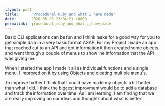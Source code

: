 ```yaml
---
layout: post
title:      "Procedural Ruby and what I have made"
date:       2020-05-26 23:34:21 +0000
permalink:  procedural_ruby_and_what_i_have_made
---
```



Basic CLI applications can be fun and I think make for a good way for you to get simple data in a very basic format ASAP.  For my Project I made an app that reached out to an API and got information it then created some objects and went through a couple of menus to show the information that the API was giving me.  

When I started the app I made it all as individual functions and a single menu.  I improved on it by using Objects and creating multiple menu's.   

To improve further I think that I could have made my objects a bit better than what I did.  I think the biggest improvment would be to add a database and track the information over time.  As I am learning, I am finding that we are really improving on our ideas and thoughts about what is better.  
